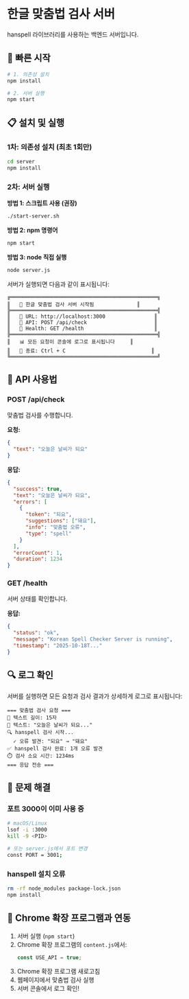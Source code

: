 # 한글 맞춤법 검사 서버

hanspell 라이브러리를 사용하는 백엔드 서버입니다.

## 🚀 빠른 시작

```bash
# 1. 의존성 설치
npm install

# 2. 서버 실행
npm start
```

## 📋 설치 및 실행

### 1차: 의존성 설치 (최초 1회만)
```bash
cd server
npm install
```

### 2차: 서버 실행

**방법 1: 스크립트 사용 (권장)**
```bash
./start-server.sh
```

**방법 2: npm 명령어**
```bash
npm start
```

**방법 3: node 직접 실행**
```bash
node server.js
```

서버가 실행되면 다음과 같이 표시됩니다:
```
╔════════════════════════════════════════════════╗
║   🚀 한글 맞춤법 검사 서버 시작됨              ║
╠════════════════════════════════════════════════╣
║   📍 URL: http://localhost:3000                ║
║   📝 API: POST /api/check                      ║
║   💚 Health: GET /health                       ║
╠════════════════════════════════════════════════╣
║   📊 모든 요청이 콘솔에 로그로 표시됩니다     ║
║   🛑 종료: Ctrl + C                            ║
╚════════════════════════════════════════════════╝
```

## 📡 API 사용법

### POST /api/check

맞춤법 검사를 수행합니다.

**요청:**
```json
{
  "text": "오늘은 날씨가 되요"
}
```

**응답:**
```json
{
  "success": true,
  "text": "오늘은 날씨가 되요",
  "errors": [
    {
      "token": "되요",
      "suggestions": ["돼요"],
      "info": "맞춤법 오류",
      "type": "spell"
    }
  ],
  "errorCount": 1,
  "duration": 1234
}
```

### GET /health

서버 상태를 확인합니다.

**응답:**
```json
{
  "status": "ok",
  "message": "Korean Spell Checker Server is running",
  "timestamp": "2025-10-18T..."
}
```

## 🔍 로그 확인

서버를 실행하면 모든 요청과 검사 결과가 상세하게 로그로 표시됩니다:

```
=== 맞춤법 검사 요청 ===
📝 텍스트 길이: 15자
📄 텍스트: "오늘은 날씨가 되요..."
🔍 hanspell 검사 시작...
  ✓ 오류 발견: "되요" → "돼요"
✅ hanspell 검사 완료: 1개 오류 발견
⏱️ 검사 소요 시간: 1234ms
=== 응답 전송 ===
```

## 🐛 문제 해결

### 포트 3000이 이미 사용 중
```bash
# macOS/Linux
lsof -i :3000
kill -9 <PID>

# 또는 server.js에서 포트 변경
const PORT = 3001;
```

### hanspell 설치 오류
```bash
rm -rf node_modules package-lock.json
npm install
```

## 🔗 Chrome 확장 프로그램과 연동

1. 서버 실행 (`npm start`)
2. Chrome 확장 프로그램의 `content.js`에서:
   ```javascript
   const USE_API = true;
   ```
3. Chrome 확장 프로그램 새로고침
4. 웹페이지에서 맞춤법 검사 실행
5. 서버 콘솔에서 로그 확인!

